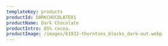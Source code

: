 ```yaml
---
templateKey: products
productId: DARKCHOCOLATE01
productName: Dark Chocolate
productIntro: 85% cocoa.
productImage: /images/61932-thorntons_blocks_dark-out.webp
---
```

